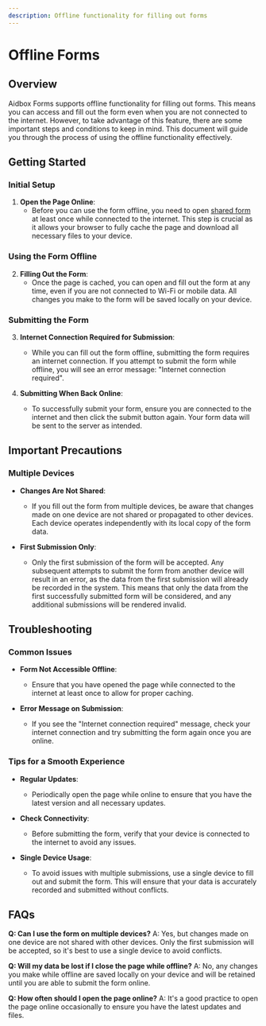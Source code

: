 ```yaml
---
description: Offline functionality for filling out forms
---
```


# Offline Forms

## Overview

Aidbox Forms supports offline functionality for filling out forms. This means you can access and fill out the form even when you are not connected to the internet. However, to take advantage of this feature, there are some important steps and conditions to keep in mind. This document will guide you through the process of using the offline functionality effectively.

## Getting Started

### Initial Setup

1. **Open the Page Online**:
    - Before you can use the form offline, you need to open [shared form](./form-sharing.md) at least once while connected to the internet. This step is crucial as it allows your browser to fully cache the page and download all necessary files to your device.

### Using the Form Offline

2. **Filling Out the Form**:
    - Once the page is cached, you can open and fill out the form at any time, even if you are not connected to Wi-Fi or mobile data. All changes you make to the form will be saved locally on your device.

### Submitting the Form

3. **Internet Connection Required for Submission**:
    - While you can fill out the form offline, submitting the form requires an internet connection. If you attempt to submit the form while offline, you will see an error message: "Internet connection required".

4. **Submitting When Back Online**:
    - To successfully submit your form, ensure you are connected to the internet and then click the submit button again. Your form data will be sent to the server as intended.

## Important Precautions

### Multiple Devices

- **Changes Are Not Shared**:
    - If you fill out the form from multiple devices, be aware that changes made on one device are not shared or propagated to other devices. Each device operates independently with its local copy of the form data.

- **First Submission Only**:
    - Only the first submission of the form will be accepted. Any subsequent attempts to submit the form from another device will result in an error, as the data from the first submission will already be recorded in the system. This means that only the data from the first successfully submitted form will be considered, and any additional submissions will be rendered invalid.

## Troubleshooting

### Common Issues

- **Form Not Accessible Offline**:
    - Ensure that you have opened the page while connected to the internet at least once to allow for proper caching.

- **Error Message on Submission**:
    - If you see the "Internet connection required" message, check your internet connection and try submitting the form again once you are online.

### Tips for a Smooth Experience

- **Regular Updates**:
    - Periodically open the page while online to ensure that you have the latest version and all necessary updates.

- **Check Connectivity**:
    - Before submitting the form, verify that your device is connected to the internet to avoid any issues.

- **Single Device Usage**:
    - To avoid issues with multiple submissions, use a single device to fill out and submit the form. This will ensure that your data is accurately recorded and submitted without conflicts.

## FAQs

**Q: Can I use the form on multiple devices?**
A: Yes, but changes made on one device are not shared with other devices. Only the first submission will be accepted, so it's best to use a single device to avoid conflicts.

**Q: Will my data be lost if I close the page while offline?**
A: No, any changes you make while offline are saved locally on your device and will be retained until you are able to submit the form online.

**Q: How often should I open the page online?**
A: It's a good practice to open the page online occasionally to ensure you have the latest updates and files.
